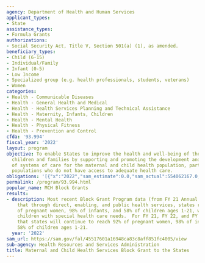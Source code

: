 ```yaml
---
agency: Department of Health and Human Services
applicant_types:
- State
assistance_types:
- Formula Grants
authorizations:
- Social Security Act, Title V, Section 501(a) (1), as amended.
beneficiary_types:
- Child (6-15)
- Individual/Family
- Infant (0-5)
- Low Income
- Specialized group (e.g. health professionals, students, veterans)
- Women
categories:
- Health - Communicable Diseases
- Health - General Health and Medical
- Health - Health Services Planning and Technical Assistance
- Health - Maternity, Infants, Children
- Health - Mental Health
- Health - Physical Fitness
- Health - Prevention and Control
cfda: '93.994'
fiscal_year: '2022'
layout: program
objective: To enable States to improve the health and well-being of the Nation's mothers,
  children and families by supporting and promoting the development and coordination
  of systems of care for the maternal and child health population, particularly vulnerable
  populations who do not have access to adequate health care.
obligations: '[{"x":"2022","sam_estimate":0.0,"sam_actual":554062167.0,"usa_spending_actual":549502932.47},{"x":"2023","sam_estimate":572431629.0,"sam_actual":0.0,"usa_spending_actual":429488509.92},{"x":"2024","sam_estimate":574167880.0,"sam_actual":0.0,"usa_spending_actual":0.0}]'
permalink: /program/93.994.html
popular_name: MCH Block Grants
results:
- description: Most recent Block Grant Program data (from FY 21 Annual Reports) indicate
    that through direct, enabling, and public health services, states reached 92%
    of pregnant women, 98% of infants, and 58% of children ages 1-21, which includes
    children with special health care needs.  For FY 21, FY 22, and FY 23, it is estimated
    that states will continue to reach 92% of pregnant women, 98% of infants, and
    58% of children ages 1-21.
  year: '2022'
sam_url: https://sam.gov/fal/45517601a16948ca83c8aff851fc4005/view
sub-agency: Health Resources and Services Administration
title: Maternal and Child Health Services Block Grant to the States
---
```

